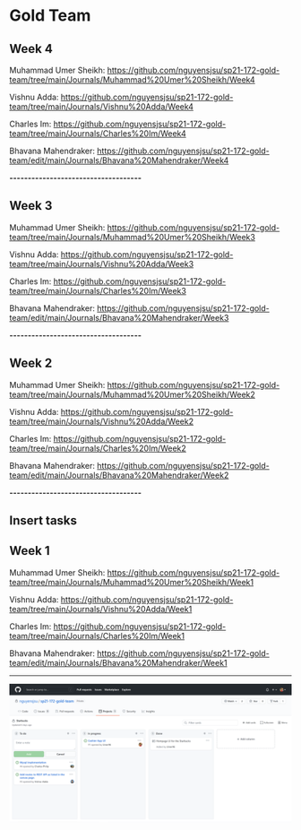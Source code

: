 # Gold Team

## Week 4
Muhammad Umer Sheikh: https://github.com/nguyensjsu/sp21-172-gold-team/tree/main/Journals/Muhammad%20Umer%20Sheikh/Week4

Vishnu Adda: https://github.com/nguyensjsu/sp21-172-gold-team/tree/main/Journals/Vishnu%20Adda/Week4

Charles Im: https://github.com/nguyensjsu/sp21-172-gold-team/tree/main/Journals/Charles%20Im/Week4

Bhavana Mahendraker: https://github.com/nguyensjsu/sp21-172-gold-team/edit/main/Journals/Bhavana%20Mahendraker/Week4

**------------------------------------**

## Week 3
Muhammad Umer Sheikh: https://github.com/nguyensjsu/sp21-172-gold-team/tree/main/Journals/Muhammad%20Umer%20Sheikh/Week3

Vishnu Adda: https://github.com/nguyensjsu/sp21-172-gold-team/tree/main/Journals/Vishnu%20Adda/Week3

Charles Im: https://github.com/nguyensjsu/sp21-172-gold-team/tree/main/Journals/Charles%20Im/Week3

Bhavana Mahendraker: https://github.com/nguyensjsu/sp21-172-gold-team/edit/main/Journals/Bhavana%20Mahendraker/Week3

**------------------------------------**

## Week 2
Muhammad Umer Sheikh: https://github.com/nguyensjsu/sp21-172-gold-team/tree/main/Journals/Muhammad%20Umer%20Sheikh/Week2

Vishnu Adda: https://github.com/nguyensjsu/sp21-172-gold-team/tree/main/Journals/Vishnu%20Adda/Week2

Charles Im: https://github.com/nguyensjsu/sp21-172-gold-team/tree/main/Journals/Charles%20Im/Week2

Bhavana Mahendraker: https://github.com/nguyensjsu/sp21-172-gold-team/edit/main/Journals/Bhavana%20Mahendraker/Week2

**------------------------------------**

Insert tasks
------------------------------------
## Week 1
Muhammad Umer Sheikh: https://github.com/nguyensjsu/sp21-172-gold-team/tree/main/Journals/Muhammad%20Umer%20Sheikh/Week1

Vishnu Adda: https://github.com/nguyensjsu/sp21-172-gold-team/tree/main/Journals/Vishnu%20Adda/Week1

Charles Im: https://github.com/nguyensjsu/sp21-172-gold-team/tree/main/Journals/Charles%20Im/Week1

Bhavana Mahendraker: https://github.com/nguyensjsu/sp21-172-gold-team/edit/main/Journals/Bhavana%20Mahendraker/Week1

------------------------------------

![](Images/Cards.PNG)


